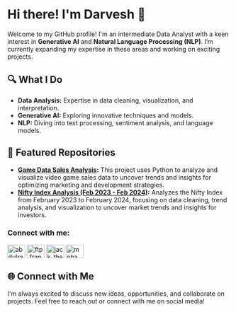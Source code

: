 # Hi there! I'm Darvesh 👋

Welcome to my GitHub profile! I'm an intermediate Data Analyst with a keen interest in **Generative AI** and **Natural Language Processing (NLP)**. I’m currently expanding my expertise in these areas and working on exciting projects.

## 🔍 What I Do

- **Data Analysis:** Expertise in data cleaning, visualization, and interpretation.
- **Generative AI:** Exploring innovative techniques and models.
- **NLP:** Diving into text processing, sentiment analysis, and language models.

## 🌟 Featured Repositories

- **[Game Data Sales Analysis](https://www.kaggle.com/code/abdulrahmandarvesh/game-data-sales-analysis):** This project uses Python to analyze and visualize video game sales data to uncover trends and insights for optimizing marketing and development strategies.
- **[ Nifty Index Analysis (Feb 2023 - Feb 2024)](https://www.kaggle.com/code/abdulrahmandarvesh/nifty-index-analysis-feb-23-feb-24):** Analyzes the Nifty Index from February 2023 to February 2024, focusing on data cleaning, trend analysis, and visualization to uncover market trends and insights for investors.


<h3 align="left">Connect with me:</h3>
<a href="https://www.linkedin.com/in/abdulrahmandarvesh06/" target="blank"><img align="center" src="https://raw.githubusercontent.com/rahuldkjain/github-profile-readme-generator/master/src/images/icons/Social/linked-in-alt.svg" alt="abdulrahmandarvesh06" height="30" width="40" /></a> 
<a href="https://fb.com/ftp.fran" target="blank"><img align="center" src="https://raw.githubusercontent.com/rahuldkjain/github-profile-readme-generator/master/src/images/icons/Social/facebook.svg" alt="ftp.fran" height="30" width="40" /></a> 
<a href="https://instagram.com/jack_the_ripper_08_" target="blank"><img align="center" src="https://raw.githubusercontent.com/rahuldkjain/github-profile-readme-generator/master/src/images/icons/Social/instagram.svg" alt="jack_the_ripper_08_" height="30" width="40" /></a>
<a href="https://twitter.com/mohamma45476883" target="blank"><img align="center" src="https://raw.githubusercontent.com/rahuldkjain/github-profile-readme-generator/master/src/images/icons/Social/twitter.svg" alt="mohamma45476883" height="30" width="40" /></a>

## 🌐 Connect with Me

I'm always excited to discuss new ideas, opportunities, and collaborate on projects. Feel free to reach out or connect with me on social media!
